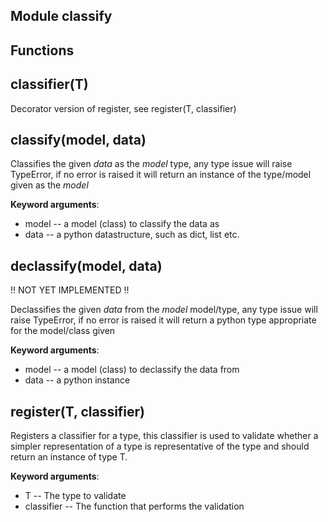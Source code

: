 Module classify
---------------

Functions
---------
## classifier(T)
Decorator version of register, see register(T, classifier)
## classify(model, data)
Classifies the given *data* as the *model* type, any type issue will raise
TypeError, if no error is raised it will return an instance of the
type/model given as the *model*

**Keyword arguments**:

* model -- a model (class) to classify the data as
* data -- a python datastructure, such as dict, list etc.
## declassify(model, data)
!! NOT YET IMPLEMENTED !!

Declassifies the given *data* from the *model* model/type, any type issue
will raise TypeError, if no error is raised it will return a python type
appropriate for the model/class given

**Keyword arguments**:

* model -- a model (class) to declassify the data from
* data -- a python instance
## register(T, classifier)
Registers a classifier for a type, this classifier is used to validate
whether a simpler representation of a type is representative of the type
and should return an instance of type T.

**Keyword arguments**:

* T -- The type to validate
* classifier -- The function that performs the validation
